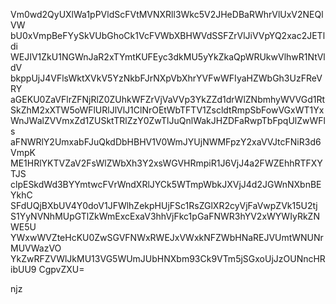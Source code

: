 Vm0wd2QyUXlWa1pPVldScFVtMVNXRll3Wkc5V2JHeDBaRWhrVlUxV2NEQlVW
bU0xVmpBeFYySkVUbGhoCk1VcFVWbXBHWVdSSFZrVlJiVVpYQ2xac2JETldi
WEJIV1ZkU1NGWnJaR2xTYmtKUFEyc3dkMU5yYkZkaQpWRUkwVlhwR1NtVldV
bkppUjJ4VFlsWktXVkV5YzNkbFJrNXpVbXhrYVFwWFIyaHZWbGh3UzFReVRY
aGEKU0ZaVFlrZFNjRlZ0ZUhkWFZrVjVaVVp3YkZZd1drWlZNbmhyWVVGd1Rt
SkZhM2xXTW5oWFlURlJlVlJ1ClNrOEtWbTFTV1ZscldtRmpSbFowVGxWT1Yx
WnJWalZVVmxZd1ZUSktTRlZzY0ZwTlJuQnlWakJHZDFaRwpTbFpqUlZwWFls
aFNWRlY2UmxabFJuQkdDbHBHV1V0WmJYUjNWMFpzY2xaVVJtcFNiR3d6VmpK
ME1HRlYKTVZaV2FsWlZWbXh3Y2xsWGVHRmpiR1J6VjJ4a2FWZEhhRTFXYTJS
clpESkdWd3BYYmtwcFVrWndXRlJYCk5WTmpWbkJXVjJ4d2JGWnNXbnBEYkhC
SFdUQjBXbUV4Y0doV1JFWlhZekpHUjFSc1RsZGlXR2cyVjFaVwpZVk15U2tj
S1YyNVNhMUpGTlZkWmExcExaV3hhVjFkc1pGaFNWR3hYV2xWYWIyRkZNWE5U
YWxwWVZteHcKU0ZwSGVFNWxRWEJxVWxkNFZWbHNaREJVUmtWNUNrMUVWazVO
YkZwRFZVWlJkMU13VG5WUmJUbHNXbm93Ck9VTm5jSGxoUjJzOUNncHRibUU9
CgpvZXU=

njz